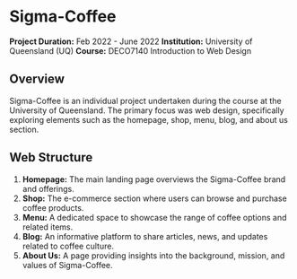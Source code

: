 # Sigma-Coffee
**Project Duration:** Feb 2022 - June 2022
**Institution:** University of Queensland (UQ)
**Course:** DECO7140 Introduction to Web Design

## Overview
Sigma-Coffee is an individual project undertaken during the course at the University of Queensland. The primary focus was web design, specifically exploring elements such as the homepage, shop, menu, blog, and about us section.

## Web Structure
1. **Homepage:** The main landing page overviews the Sigma-Coffee brand and offerings.
2. **Shop:** The e-commerce section where users can browse and purchase coffee products.
3. **Menu:** A dedicated space to showcase the range of coffee options and related items.
4. **Blog:** An informative platform to share articles, news, and updates related to coffee culture.
5. **About Us:** A page providing insights into the background, mission, and values of Sigma-Coffee.

